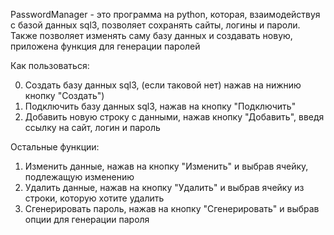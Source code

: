 PasswordManager - это программа на python, которая, взаимодействуя с базой данных sql3, позволяет сохранять сайты, логины и пароли. Также позволяет изменять саму базу данных и создавать новую, приложена функция для генерации паролей

Как пользоваться:

0. Создать базу данных sql3, (если таковой нет) нажав на нижнию кнопку "Создать")
1. Подключить базу данных sql3, нажав на кнопку "Подключить"
2. Добавить новую строку с данными, нажав кнопку "Добавить", введя ссылку на сайт, логин и пароль

Остальные функции:
1. Изменить данные, нажав на кнопку "Изменить" и выбрав ячейку, подлежащую изменению
2. Удалить данные, нажав на кнопку "Удалить" и выбрав ячейку из строки, которую хотите удалить
3. Сгенерировать пароль, нажав на кнопку "Сгенерировать" и выбрав опции для генерации пароля
